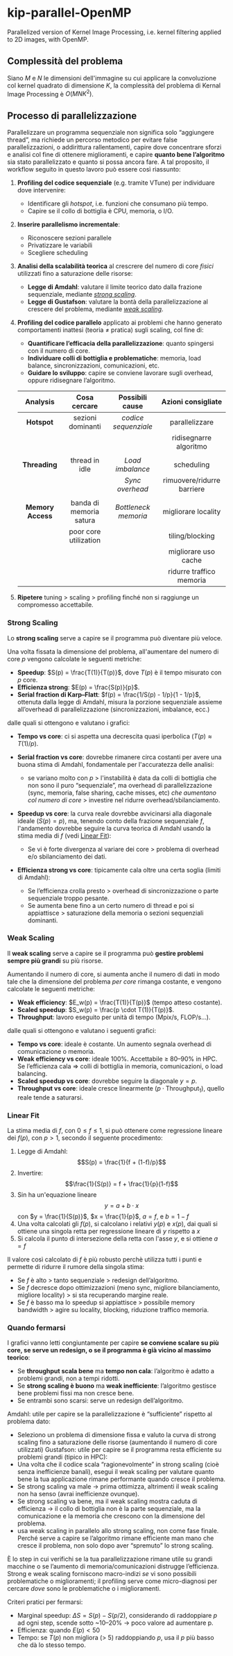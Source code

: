 # kip-parallel-OpenMP
Parallelized version of Kernel Image Processing, i.e. kernel filtering applied to 2D images, with OpenMP.



## Complessità del problema

Siano $M$ e $N$ le dimensioni dell'immagine su cui applicare la convoluzione col kernel quadrato di dimensione $K$, la complessità del problema di Kernal Image Processing è $O(MNK^2)$.



## Processo di parallelizzazione

Parallelizzare un programma sequenziale non significa solo “aggiungere thread”, ma richiede un percorso metodico per evitare false parallelizzazioni, o addirittura rallentamenti, capire dove concentrare sforzi e analisi col fine di ottenere miglioramenti, e capire **quanto bene l’algoritmo** sia stato parallelizzato e quanto si possa ancora fare. A tal proposito, il workflow seguito in questo lavoro può essere così riassunto:

  1. **Profiling del codice sequenziale** (e.g. tramite VTune) per individuare dove intervenire:
       * Identificare gli *hotspot*, i.e. funzioni che consumano più tempo.
       * Capire se il collo di bottiglia è CPU, memoria, o I/O.
       
  2. **Inserire parallelismo incrementale**:
       * Riconoscere sezioni parallele
       * Privatizzare le variabili
       * Scegliere scheduling
       
  3. **Analisi della scalabilità teorica** al crescrere del numero di core *fisici* utilizzati fino a saturazione delle risorse:
       * **Legge di Amdahl**: valutare il limite teorico dato dalla frazione sequenziale, mediante [*strong scaling*](#strong-scaling).
       * **Legge di Gustafson**: valutare la bontà della parallelizzazione al crescere del problema, mediante [*weak scaling*](#weak-scaling).
       
  4. **Profiling del codice parallelo** applicato ai problemi che hanno generato comportamenti inattesi (teoria $\neq$ pratica) sugli scaling, col fine di:
       * **Quantificare l’efficacia della parallelizzazione**: quanto spingersi con il numero di core.
       * **Individuare colli di bottiglia e problematiche**: memoria, load balance, sincronizzazioni, comunicazioni, etc.
       * **Guidare lo sviluppo**: capire se conviene lavorare sugli overhead, oppure ridisegnare l’algoritmo.
       
       |    Analysis       |      Cosa cercare       |        Possibili cause       |     Azioni consigliate     |
       |:-----------------:|:-----------------------:|:----------------------------:|:--------------------------:|
       | **Hotspot**       | sezioni dominanti       | *codice sequenziale*         | parallelizzare             |
       |                   |                         |                              |  ridisegnarre algoritmo    |
       |                   |                         |                              |                            |
       | **Threading**     | thread in idle          | *Load imbalance*             |             scheduling     |
       |                   |                         | *Sync overhead*              | rimuovere/ridurre barriere |
       |                   |                         |                              |                            |
       | **Memory Access** | banda di memoria satura | *Bottleneck memoria*         | migliorare locality        |
       |                   |  poor core utilization  |                              | tiling/blocking            |
       |                   |                         |                              | migliorare uso cache       |
       |                   |                         |                              | ridurre traffico memoria   |
  
  7. **Ripetere** tuning > scaling > profiling finché non si raggiunge un compromesso accettabile.


### Strong Scaling

Lo **strong scaling** serve a capire se il programma può diventare più veloce.

Una volta fissata la dimensione del problema, all'aumentare del numero di core $p$ vengono calcolate le seguenti metriche:
  * **Speedup**: $S(p) = \frac{T(1)}{T(p)}$, dove $T(p)$ è il tempo misurato con $p$ core.
  * **Efficienza strong**: $E(p) = \frac{S(p)}{p}$.
  * **Serial fraction di Karp–Flatt**: $f(p) = \frac{1/S(p) - 1/p}{1 - 1/p}$, ottenuta dalla legge di Amdahl, misura la porzione sequenziale assieme all’overhead di parallelizzazione (sincronizzazioni, imbalance, ecc.)

dalle quali si ottengono e valutano i grafici:
* **Tempo vs core**: ci si aspetta una decrescita quasi iperbolica ($T(p) \approx T(1)/p$).
* **Serial fraction vs core**: dovrebbe rimanere circa costanti per avere una buona stima di Amdahl, fondamentale per l'accuratezza delle analisi:
  + se variano molto con $p$ > l'instabilità è data da colli di bottiglia che non sono il puro “sequenziale”, ma overhead di parallelizzazione (sync, memoria, false sharing, cache misses, etc) *che aumentano col numero di core* > investire nel ridurre overhead/sbilanciamento.

* **Speedup vs core**: la curva reale dovrebbe avvicinarsi alla diagonale ideale ($S(p) = p$), ma, tenendo conto della frazione sequenziale $f$, l'andamento dovrebbe seguire la curva teorica di Amdahl usando la stima media di $f$ (vedi [Linear Fit](#linear-fit)):
  + Se vi è forte divergenza al variare dei core > problema di overhead e/o sbilanciamento dei dati.
* **Efficienza strong vs core**: tipicamente cala oltre una certa soglia (limiti di Amdahl):
  + Se l’efficienza crolla presto > overhead di sincronizzazione o parte sequenziale troppo pesante.
  + Se aumenta bene fino a un certo numero di thread e poi si appiattisce > saturazione della memoria o sezioni sequenziali dominanti.

### Weak Scaling

Il **weak scaling** serve a capire se il programma può **gestire problemi sempre più grandi** su più risorse.

Aumentando il numero di core, si aumenta anche il numero di dati in modo tale che la dimensione del problema *per core* rimanga costante, e vengono calcolate le seguenti metriche: 
  * **Weak efficiency**: $E_w(p) = \frac{T(1)}{T(p)}$ (tempo atteso costante).
  * **Scaled speedup**: $S_w(p) = \frac{p \cdot T(1)}{T(p)}$.
  * **Throughput**: lavoro eseguito per unità di tempo (Mpix/s, FLOP/s…).

dalle quali si ottengono e valutano i seguenti grafici:
  * **Tempo vs core**: ideale è costante. Un aumento segnala overhead di comunicazione o memoria.
  * **Weak efficiency vs core**: ideale 100%. Accettabile ≥ 80–90% in HPC. Se l’efficienza cala ⇒ colli di bottiglia in memoria, comunicazioni, o load balancing.
  * **Scaled speedup vs core**: dovrebbe seguire la diagonale $y = p$.
  * **Throughput vs core**: ideale cresce linearmente ($p \cdot \text{Throughput}_1$), quello reale tende a saturarsi.


### Linear Fit

La stima media di $f$, con $0 \leq f \leq 1$, si può ottenere come regressione lineare dei $f(p)$, con $p > 1$, secondo il seguente procedimento:
  1. Legge di Amdahl: $$S(p) = \frac{1}{f + (1-f)/p}$$
  2. Invertire: $$\frac{1}{S(p)} = f + \frac{1}{p}(1-f)$$
  3. Sin ha un'equazione lineare $$y = a + b \cdot x$$ con $y = \frac{1}{S(p)}$, $x = \frac{1}{p}$, $a = f$, e $b = 1 - f$
  4. Una volta calcolati gli $f(p)$, si calcolano i relativi $y(p)$ e $x(p)$, dai quali si ottiene una singola retta per regressione lineare di $y$ rispetto a $x$
  5. Si calcola il punto di intersezione della retta con l'asse $y$, e si ottiene $a = f$

Il valore così calcolato di $f$ è più robusto perchè utilizza tutti i punti e permette di ridurre il rumore della singola stima:
  * Se $f$ è alto > tanto sequenziale > redesign dell’algoritmo.
  * Se $f$ decresce dopo ottimizzazioni (meno sync, migliore bilanciamento, migliore locality) > si sta recuperando margine reale.
  * Se $f$ è basso ma lo speedup si appiattisce > possibile memory bandwidth > agire su locality, blocking, riduzione traffico memoria.




### Quando fermarsi

I grafici vanno letti congiuntamente per capire **se conviene scalare su più core, se serve un redesign, o se il programma è già vicino al massimo teorico**:

   * Se **throughput scala bene** ma **tempo non cala**: l’algoritmo è adatto a problemi grandi, non a tempi ridotti.
   * Se **strong scaling è buono** ma **weak inefficiente**: l’algoritmo gestisce bene problemi fissi ma non cresce bene.
   * Se entrambi sono scarsi: serve un redesign dell’algoritmo.

Amdahl: utile per capire se la parallelizzazione è “sufficiente” rispetto al problema dato:
  * Seleziono un problema di dimensione fissa e valuto la curva di strong scaling fino a saturazione delle risorse (aumentando il numero di core utilizzati)
Gustafson: utile per capire se il programma resta efficiente su problemi grandi (tipico in HPC):
  * Una volta che il codice scala “ragionevolmente” in strong scaling (cioè senza inefficienze banali), esegui il weak scaling per valutare quanto bene la tua applicazione rimane performante quando cresce il problema.
  * Se strong scaling va male → prima ottimizza, altrimenti il weak scaling non ha senso (avrai inefficienze ovunque).
  * Se strong scaling va bene, ma il weak scaling mostra caduta di efficienza → il collo di bottiglia non è la parte sequenziale, ma la comunicazione e la memoria che crescono con la dimensione del problema.
  * usa weak scaling in parallelo allo strong scaling, non come fase finale. Perché serve a capire se l’algoritmo rimane efficiente man mano che cresce il problema, non solo dopo aver “spremuto” lo strong scaling.

È lo step in cui verifichi se la tua parallelizzazione rimane utile su grandi macchine o se l’aumento di memoria/comunicazioni distrugge l’efficienza.
Strong e weak scaling forniscono macro-indizi *se* vi sono possibili problematiche o miglioramenti; il profiling serve come micro-diagnosi per cercare *dove* sono le problematiche o i miglioramenti.

Criteri pratici per fermarsi:
  * Marginal speedup: $\Delta{S}=S(p) - S(p/2)$, considerando di raddoppiare $p$ ad ogni step, scende sotto ~10–20% → poco valore ad aumentare p.
  * Efficienza: quando $E(p) < 50%$
  * Tempo: se $T(p)$ non migliora ($>~5%$) raddoppiando $p$, usa il $p$ più basso che dà lo stesso tempo.
